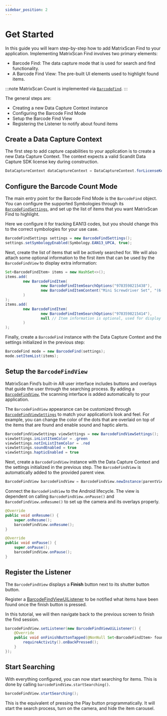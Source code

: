```yaml
---
sidebar_position: 2
---
```


# Get Started

In this guide you will learn step-by-step how to add MatrixScan Find to your application. Implementing MatrixScan Find involves two primary elements:

- Barcode Find: The data capture mode that is used for search and find functionality.
- A Barcode Find View: The pre-built UI elements used to highlight found items.

:::note
MatrixScan Count is implemented via [`BarcodeFind`](https://docs.scandit.com/data-capture-sdk/android/barcode-capture/api/barcode-find.html#class-scandit.datacapture.barcode.find.BarcodeFind).
:::

The general steps are:

- Creating a new Data Capture Context instance
- Configuring the Barcode Find Mode
- Setup the Barcode Find View
- Registering the Listener to notify about found items

## Create a Data Capture Context

The first step to add capture capabilities to your application is to create a new Data Capture Context. The context expects a valid Scandit Data Capture SDK license key during construction.

```java
DataCaptureContext dataCaptureContext = DataCaptureContext.forLicenseKey("-- ENTER YOUR SCANDIT LICENSE KEY HERE --");
```

## Configure the Barcode Count Mode

The main entry point for the Barcode Find Mode is the `BarcodeFind` object. You can configure the supported Symbologies through its [`BarcodeFindSettings`](https://docs.scandit.com/data-capture-sdk/android/barcode-capture/api/barcode-find-settings.html#class-scandit.datacapture.barcode.find.BarcodeFindSettings), and set up the list of items that you want MatrixScan Find to highlight.

Here we configure it for tracking EAN13 codes, but you should change this to the correct symbologies for your use case.

```java
BarcodeFindSettings settings = new BarcodeFindSettings();
settings.setSymbologyEnabled(Symbology.EAN13_UPCA, true);
```

Next, create the list of items that will be actively searched for. We will also attach some optional information to the first item that can be used by the `BarcodeFindView` to display extra information:

```java
Set<BarcodeFindItem> items = new HashSet<>();
items.add(
        new BarcodeFindItem(
                new BarcodeFindItemSearchOptions("9783598215438"),
                new BarcodeFindItemContent("Mini Screwdriver Set", "(6-Piece)", null)
        )
);
items.add(
        new BarcodeFindItem(
                new BarcodeFindItemSearchOptions("9783598215414"),
                null // Item information is optional, used for display only
        )
);
```

Finally, create a `BarcodeFind` instance with the Data Capture Context and the settings initialized in the previous step:

```java
BarcodeFind mode = new BarcodeFind(settings);
mode.setItemList(items);
```

## Setup the `BarcodeFindView`

MatrixScan Find’s built-in AR user interface includes buttons and overlays that guide the user through the searching process. By adding a [`BarcodeFindView`](https://docs.scandit.com/data-capture-sdk/android/barcode-capture/api/ui/barcode-find-view.html#class-scandit.datacapture.barcode.find.ui.BarcodeFindView), the scanning interface is added automatically to your application.

The `BarcodeFindView` appearance can be customized through [`BarcodeFindViewSettings`](https://docs.scandit.com/data-capture-sdk/android/barcode-capture/api/ui/barcode-find-view-settings.html#class-scandit.datacapture.barcode.find.ui.BarcodeFindViewSettings) to match your application’s look and feel. For example, you can change the color of the dots that are overlaid on top of the items that are found and enable sound and haptic alerts.

```java
BarcodeFindViewSettings viewSettings = new BarcodeFindViewSettings();
viewSettings.inListItemColor = .green
viewSettings.notInListItemColor = .red
viewSettings.soundEnabled = true
viewSettings.hapticEnabled = true
```

Next, create a `BarcodeFindView` instance with the Data Capture Context and the settings initialized in the previous step. The `BarcodeFindView` is automatically added to the provided parent view.

```java
BarcodeFindView barcodeFindView = BarcodeFindView.newInstance(parentView, dataCaptureContext, mode, viewSettings);
```

Connect the `BarcodeFindView` to the Android lifecycle. The view is dependent on calling `BarcodeFindView.onPause()` and `BarcodeFindView.onResume()` to set up the camera and its overlays properly.

```java
@Override
public void onResume() {
    super.onResume();
    barcodeFindView.onResume();
}

@Override
public void onPause() {
    super.onPause();
    barcodeFindView.onPause();
}
```

## Register the Listener

The `BarcodeFindView` displays a **Finish** button next to its shutter button button. 

Register a [BarcodeFindViewUiListener](https://docs.scandit.com/data-capture-sdk/android/barcode-capture/api/ui/barcode-find-view.html#interface-scandit.datacapture.barcode.find.ui.IBarcodeFindViewUiListener) to be notified what items have been found once the finish button is pressed.

In this tutorial, we will then navigate back to the previous screen to finish the find session.

```java
barcodeFindView.setListener(new BarcodeFindViewUiListener() {
    @Override
    public void onFinishButtonTapped(@NonNull Set<BarcodeFindItem> foundItems) {
        requireActivity().onBackPressed();
    }
});
```

## Start Searching

With everything configured, you can now start searching for items. This is done by calling `barcodeFindView.startSearching()`.

```java
barcodeFindView.startSearching();
```

This is the equivalent of pressing the Play button programmatically. It will start the search process, turn on the camera, and hide the item carousel.
